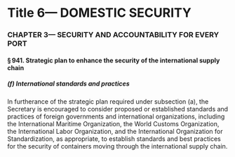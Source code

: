 
# Title 6— DOMESTIC SECURITY
### CHAPTER 3— SECURITY AND ACCOUNTABILITY FOR EVERY PORT
#### § 941. Strategic plan to enhance the security of the international supply chain
##### (f) International standards and practices

In furtherance of the strategic plan required under subsection (a), the Secretary is encouraged to consider proposed or established standards and practices of foreign governments and international organizations, including the International Maritime Organization, the World Customs Organization, the International Labor Organization, and the International Organization for Standardization, as appropriate, to establish standards and best practices for the security of containers moving through the international supply chain.
